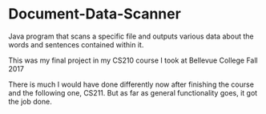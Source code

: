 # Document-Data-Scanner
Java program that scans a specific file and outputs various data about the words and sentences contained within it.

This was my final project in my CS210 course I took at Bellevue College Fall 2017

There is much I would have done differently now after finishing the course and the following one, CS211. But as far as general functionality goes, it got the job done.
